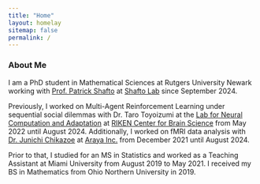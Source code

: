 ```yaml
---
title: "Home"
layout: homelay
sitemap: false
permalink: /
---
```


### About Me

I am a PhD student in Mathematical Sciences at Rutgers University Newark working with <a href="https://patrickshafto.com/">Prof. Patrick Shafto</a> at <a href="https://shaftolab.com/">Shafto Lab</a> since September 2024.

Previously, I worked on Multi-Agent Reinforcement Learning under sequential social dilemmas with Dr. Taro Toyoizumi at the <a href="https://toyoizumilab.riken.jp/">Lab for Neural Computation and Adaptation</a> at <a href="https://cbs.riken.jp/en/">RIKEN Center for Brain Science</a> from May 2022 until August 2024.
Additionally, I worked on fMRI data analysis with <a href="https://scholar.google.com/citations?user=jlB0TpIAAAAJ&hl=en">Dr. Junichi Chikazoe</a> at <a href="https://research.araya.org/">Araya Inc.</a> from December 2021 until August 2024.

Prior to that, I studied for an MS in Statistics and worked as a Teaching Assistant at Miami University from August 2019 to May 2021. I received my BS in Mathematics from Ohio Northern University in 2019.
